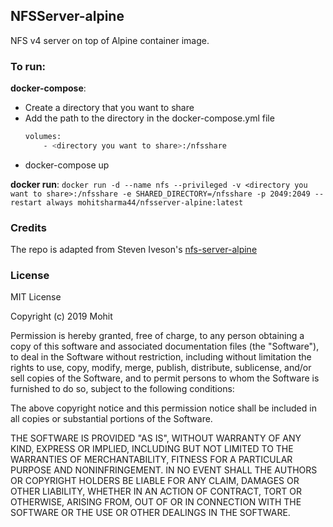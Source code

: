 ## NFSServer-alpine

NFS v4 server on top of Alpine container image.


### To run:

**docker-compose**:

- Create a directory that you want to share
- Add the path to the directory in the docker-compose.yml file
  ``` bash
  volumes:
      - <directory you want to share>:/nfsshare
  ```
- docker-compose up

**docker run**:
`docker run -d --name nfs --privileged -v <directory you want to share>:/nfsshare -e SHARED_DIRECTORY=/nfsshare -p 2049:2049 --restart always mohitsharma44/nfsserver-alpine:latest`


### Credits
The repo is adapted from Steven Iveson's [nfs-server-alpine](https://github.com/sjiveson/nfs-server-alpine)


### License
MIT License

Copyright (c) 2019 Mohit

Permission is hereby granted, free of charge, to any person obtaining a copy of this software and associated documentation files (the "Software"), to deal in the Software without restriction, including without limitation the rights to use, copy, modify, merge, publish, distribute, sublicense, and/or sell copies of the Software, and to permit persons to whom the Software is furnished to do so, subject to the following conditions:

The above copyright notice and this permission notice shall be included in all copies or substantial portions of the Software.

THE SOFTWARE IS PROVIDED "AS IS", WITHOUT WARRANTY OF ANY KIND, EXPRESS OR IMPLIED, INCLUDING BUT NOT LIMITED TO THE WARRANTIES OF MERCHANTABILITY, FITNESS FOR A PARTICULAR PURPOSE AND NONINFRINGEMENT. IN NO EVENT SHALL THE AUTHORS OR COPYRIGHT HOLDERS BE LIABLE FOR ANY CLAIM, DAMAGES OR OTHER LIABILITY, WHETHER IN AN ACTION OF CONTRACT, TORT OR OTHERWISE, ARISING FROM, OUT OF OR IN CONNECTION WITH THE SOFTWARE OR THE USE OR OTHER DEALINGS IN THE SOFTWARE.
